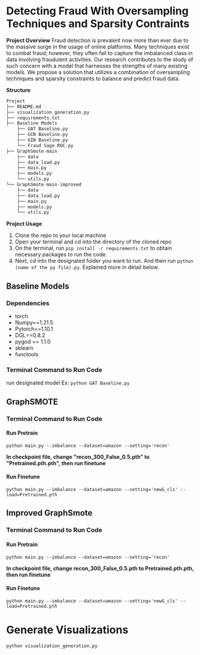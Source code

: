 # Detecting Fraud With Oversampling Techniques and Sparsity Contraints

**Project Overview**
Fraud detection is prevalent now more than ever due to the massive surge in the usage of online platforms. Many techniques exist to combat fraud; however, they often fail to capture the imbalanced class in data involving fraudulent activities. Our research contributes to the study of such concern with a model that harnesses the strengths of many existing models. We propose a solution that utilizes a combination of oversampling techniques and sparsity constraints to balance and predict fraud data.


**Structure**

```python
Project
├── README.md
├── visualization_generation.py
├── requirements.txt
├── Baseline Models
    ├── GAT Baseline.py
    ├── GCN Baseline.py
    ├── GIN Baseline.py
    └── Fraud Sage-ROC.py
├── GraphSmote-main
    ├── data
    ├── data_load.py
    ├── main.py
    ├── models.py
    └── utils.py
└── GraphSmote-main-improved
    ├── data
    ├── data_load.py
    ├── main.py
    ├── models.py
    └── utils.py
```


**Project Usage**

1. Clone the repo to your local machine
2. Open your terminal and cd into the directory of the cloned repo
3. On the terminal, run ```pip install -r requirements.txt``` to obtain necessary packages to run the code.
4. Next, cd into the designated folder you want to run. And then run ```python (name of the py file).py```. Explained more in detail below.

## Baseline Models

### Dependencies
* torch
* Numpy==1.21.5
* Pytorch==1.10.1
* DGL==0.8.2
* pygod == 1.1.0
* sklearn
* functools

### Terminal Command to Run Code
run designated model
Ex: ```python GAT Baseline.py```


## GraphSMOTE

### Terminal Command to Run Code
#### Run Pretrain
```python main.py --imbalance --dataset=amazon --setting='recon'```

**In checkpoint file, change "recon_300_False_0.5.pth" to "Pretrained.pth.pth", then run finetune**

#### Run Finetune
```python main.py --imbalance --dataset=amazon --setting='newG_cls' --load=Pretrained.pth```

## Improved GraphSmote

### Terminal Command to Run Code

#### Run Pretrain
```python main.py --imbalance --dataset=amazon --setting='recon'```

**In checkpoint file, change recon_300_False_0.5.pth to Pretrained.pth.pth, then run finetune**

#### Run Finetune
```python main.py --imbalance --dataset=amazon --setting='newG_cls' --load=Pretrained.pth```

# Generate Visualizations

```python visualization_generation.py```
